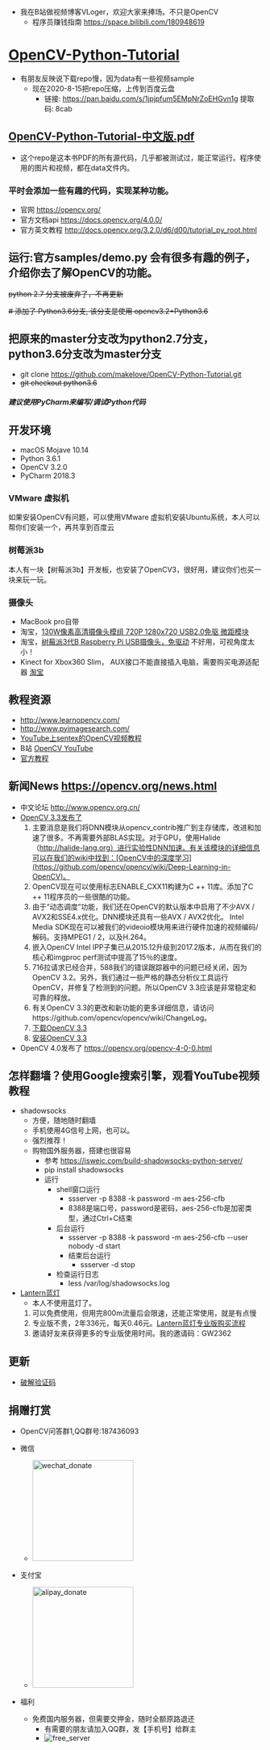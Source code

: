 - 我在B站做视频博客VLoger，欢迎大家来捧场。不只是OpenCV
    - 程序员赚钱指南 https://space.bilibili.com/180948619

# [OpenCV-Python-Tutorial](https://github.com/makelove/OpenCV-Python-Tutorial)
- 有朋友反映说下载repo慢，因为data有一些视频sample
    - 现在2020-8-15把repo压缩，上传到百度云盘
        - 链接: https://pan.baidu.com/s/1jpjpfum5EMpNrZoEHGvn1g 提取码: 8cab

## [OpenCV-Python-Tutorial-中文版.pdf](OpenCV-Python-Tutorial-中文版.pdf)
- 这个repo是这本书PDF的所有源代码，几乎都被测试过，能正常运行。程序使用的图片和视频，都在data文件内。

### 平时会添加一些有趣的代码，实现某种功能。
- 官网 https://opencv.org/
- 官方文档api https://docs.opencv.org/4.0.0/
- 官方英文教程 http://docs.opencv.org/3.2.0/d6/d00/tutorial_py_root.html

## 运行:官方samples/demo.py 会有很多有趣的例子，介绍你去了解OpenCV的功能。


~~python 2.7 分支被废弃了，不再更新~~

~~# 添加了 Python3.6分支,
该分支是使用 opencv3.2+Python3.6~~

## 把原来的master分支改为python2.7分支，python3.6分支改为master分支
* git clone https://github.com/makelove/OpenCV-Python-Tutorial.git
* ~~git checkout python3.6~~

##### 建议使用PyCharm来编写/调试Python代码

## 开发环境
* macOS Mojave 10.14
* Python 3.6.1
* OpenCV 3.2.0
* PyCharm 2018.3


### VMware 虚拟机
如果安装OpenCV有问题，可以使用VMware 虚拟机安装Ubuntu系统，本人可以帮你们安装一个，再共享到百度云

### 树莓派3b
本人有一块【树莓派3b】开发板，也安装了OpenCV3，很好用，建议你们也买一块来玩一玩。

### 摄像头
* MacBook pro自带
* 淘宝，[130W像素高清摄像头模组 720P 1280x720 USB2.0免驱 微距模块](https://s.click.taobao.com/gOB3ACw)
* 淘宝，[树莓派3代B Raspberry Pi USB摄像头，免驱动](https://s.click.taobao.com/kTu2ACw) 不好用，可视角度太小！
* Kinect for Xbox360 Slim， AUX接口不能直接插入电脑，需要购买电源适配器 [淘宝](https://s.click.taobao.com/t?e=m%3D2%26s%3DuOhQTZaHKEQcQipKwQzePOeEDrYVVa64LKpWJ%2Bin0XLjf2vlNIV67rEUhWAGPPKrYFMBzHxYoCOlldgrEKAMDfvtTsPa%2Bvw8FDXjhIkoffd7RTQd3LKg2nJi6DFpZGNc%2Bht3wBcxEogkdIkZMKiRbrUG0ypJDuSgXlTpbZcV4j5YC7K2OdchcA%3D%3D&scm=null&pvid=null&app_pvid=59590_11.9.33.73_524_1585572680125&ptl=floorId%3A17741&originalFloorId%3A17741&app_pvid%3A59590_11.9.33.73_524_1585572680125&union_lens=lensId%3APUB%401585572666%400b1a25a5_48ac_1712b7ede03_179a%40023mXY9mmpUNuNySUoJofoOt)

## 教程资源
- http://www.learnopencv.com/
- http://www.pyimagesearch.com/
- [YouTube上sentex的OpenCV视频教程](https://www.youtube.com/playlist?list=PLQVvvaa0QuDdttJXlLtAJxJetJcqmqlQq)
- B站 [OpenCV YouTube](https://search.bilibili.com/all?keyword=OpenCV%20YouTube)
- [官方教程](https://opencv.org/courses/)

## 新闻News https://opencv.org/news.html
- 中文论坛 http://www.opencv.org.cn/
- [OpenCV 3.3发布了](http://opencv.org/opencv-3-3.html) 
    1. 主要消息是我们将DNN模块从opencv_contrib推广到主存储库，改进和加速了很多。不再需要外部BLAS实现。对于GPU，使用Halide（http://halide-lang.org）进行实验性DNN加速。有关该模块的详细信息可以在我们的wiki中找到：[OpenCV中的深度学习](https://github.com/opencv/opencv/wiki/Deep-Learning-in-OpenCV)。
    2. OpenCV现在可以使用标志ENABLE_CXX11构建为C ++ 11库。添加了C ++ 11程序员的一些很酷的功能。
    3. 由于“动态调度”功能，我们还在OpenCV的默认版本中启用了不少AVX / AVX2和SSE4.x优化。DNN模块还具有一些AVX / AVX2优化。
Intel Media SDK现在可以被我们的videoio模块用来进行硬件加速的视频编码/解码。支持MPEG1 / 2，以及H.264。
    4. 嵌入OpenCV Intel IPP子集已从2015.12升级到2017.2版本，从而在我们的核心和imgproc perf测试中提高了15％的速度。
    5. 716拉请求已经合并，588我们的错误跟踪器中的问题已经关闭，因为OpenCV 3.2。另外，我们通过一些严格的静态分析仪工具运行OpenCV，并修复了检测到的问题。所以OpenCV 3.3应该是非常稳定和可靠的释放。
    6. 有关OpenCV 3.3的更改和新功能的更多详细信息，请访问https://github.com/opencv/opencv/wiki/ChangeLog。
    7. [下载OpenCV 3.3](https://github.com/opencv/opencv/releases/tag/3.3.0)
    8. [安装OpenCV 3.3](http://www.linuxfromscratch.org/blfs/view/cvs/general/opencv.html)
- OpenCV 4.0发布了 https://opencv.org/opencv-4-0-0.html

## 怎样翻墙？使用Google搜索引擎，观看YouTube视频教程
- shadowsocks
    - 方便，随地随时翻墙
    - 手机使用4G信号上网，也可以。
    - 强烈推荐！
    - 购物国外服务器，搭建也很容易
        - 参考 https://isweic.com/build-shadowsocks-python-server/
        - pip install shadowsocks
        - 运行
            - shell窗口运行
                - ssserver -p 8388 -k password -m aes-256-cfb
                - 8388是端口号，password是密码，aes-256-cfb是加密类型，通过Ctrl+C结束
            - 后台运行
                - ssserver -p 8388 -k password -m aes-256-cfb --user nobody -d start
                - 结束后台运行
                    - ssserver -d stop
            - 检查运行日志
                - less /var/log/shadowsocks.log
- [Lantern蓝灯](https://github.com/getlantern/lantern/releases/tag/latest)
    - 本人不使用蓝灯了。
    1. 可以免费使用，但用完800m流量后会限速，还能正常使用，就是有点慢
    2. 专业版不贵，2年336元，每天0.46元。[Lantern蓝灯专业版购买流程](https://github.com/getlantern/forum/issues/3863)
    3. 邀请好友来获得更多的专业版使用时间。我的邀请码：GW2362
    
## 更新
- [破解验证码](my06-验证码识别/solving_captchas_code_examples/README.md)
    
## 捐赠打赏  
- OpenCV问答群1,QQ群号:187436093
- 微信  
    - <img src="data/wechat_donate.jpg" width = "200" height = "200" alt="wechat_donate"  />


- 支付宝
    - <img src="data/alipay_donate.jpg" width = "200" height = "200" alt="alipay_donate"  />
 
- 福利
    - 免费国内服务器，但需要交押金，随时全额原路退还
        - 有需要的朋友请加入QQ群，发【手机号】给群主
        - ![free_server](data/free_server.jpeg)